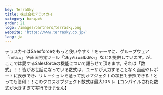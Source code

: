 ```yaml
---
key: TerraSky
title: 株式会社テラスカイ
category: banquet
order: 21
logo: /images/partners/terrasky.png
website: 'https://www.terrasky.co.jp/'
lang: ja
---
```

テラスカイはSalesforceをもっと使いやすく！をテーマに、グループウェア「mitico」や画面開発ツール「SkyVisualEditor」などを提供しています。が、ここでは愛するSalesforceの機能について語らせて頂きます。それは「数式」！！皆がお世話になっている数式は、ユーザが入力することなく画面やレポートに表示でき、リレーションを辿って別オブジェクトの項目も参照できる！とっても便利！！このクロスオブジェクト数式は最大10リレ【コンパイルされた数式が大きすぎて実行できません】
